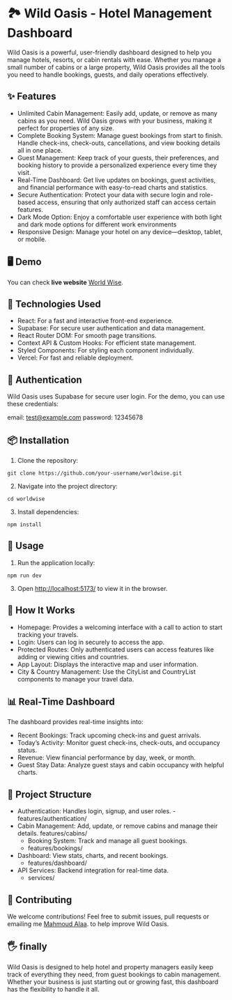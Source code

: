# 🏞️ Wild Oasis - Hotel Management Dashboard

Wild Oasis is a powerful, user-friendly dashboard designed to help you manage hotels, resorts, or cabin rentals with ease. Whether you manage a small number of cabins or a large property, Wild Oasis provides all the tools you need to handle bookings, guests, and daily operations effectively.

## ✨ Features
- Unlimited Cabin Management: Easily add, update, or remove as many cabins as you need. Wild Oasis grows with your business, making it perfect for properties of any size.
- Complete Booking System: Manage guest bookings from start to finish. Handle check-ins, check-outs, cancellations, and view booking details all in one place.
- Guest Management: Keep track of your guests, their preferences, and booking history to provide a personalized experience every time they visit.
- Real-Time Dashboard: Get live updates on bookings, guest activities, and financial performance with easy-to-read charts and statistics.
- Secure Authentication: Protect your data with secure login and role-based access, ensuring that only authorized staff can access certain features.
- Dark Mode Option: Enjoy a comfortable user experience with both light and dark mode options for different work environments
- Responsive Design: Manage your hotel on any device—desktop, tablet, or mobile.
  
## 🖥️ Demo
You can check **live website** [World Wise](https://world-wise1.vercel.app/).






## 🚀 Technologies Used
- React: For a fast and interactive front-end experience.
- Supabase: For secure user authentication and data management.
- React Router DOM: For smooth page transitions.
- Context API & Custom Hooks: For efficient state management.
- Styled Components: For styling each component individually.
- Vercel: For fast and reliable deployment.

## 🔐 Authentication
Wild Oasis uses Supabase for secure user login. For the demo, you can use these credentials:

email: test@example.com
password: 12345678

## 📦 Installation
1. Clone the repository:
```
git clone https://github.com/your-username/worldwise.git
```
2. Navigate into the project directory:
```
cd worldwise
```

3. Install dependencies:
```
npm install
```

## 🔄 Usage
1. Run the application locally:
```
npm run dev
```
3. Open [http://localhost:5173/](http://localhost:5173/) to view it in the browser.



## 📖 How It Works
- Homepage: Provides a welcoming interface with a call to action to start tracking your travels.
- Login: Users can log in securely to access the app.
- Protected Routes: Only authenticated users can access features like adding or viewing cities and countries.
- App Layout: Displays the interactive map and user information.
- City & Country Management: Use the CityList and CountryList components to manage your travel data.

## 📊 Real-Time Dashboard
The dashboard provides real-time insights into:

- Recent Bookings: Track upcoming check-ins and guest arrivals.
- Today’s Activity: Monitor guest check-ins, check-outs, and occupancy status.
- Revenue: View financial performance by day, week, or month.
- Guest Stay Data: Analyze guest stays and cabin occupancy with helpful charts.

## 📂 Project Structure
- Authentication: Handles login, signup, and user roles.
  -features/authentication/
- Cabin Management: Add, update, or remove cabins and manage their details.
features/cabins/
  - Booking System: Track and manage all guest bookings.
  - features/bookings/
- Dashboard: View stats, charts, and recent bookings.
  - features/dashboard/
- API Services: Backend integration for real-time data.
  - services/



## 🤝 Contributing
We welcome contributions! Feel free to submit issues, pull requests or emailing me [Mahmoud Alaa](mailto:mahmoud.alaa.dev1@gmail.com?subject=[GitHub]%20Wild%20Oasis). to help improve Wild Oasis.


## 🖐️ finally
Wild Oasis is designed to help hotel and property managers easily keep track of everything they need, from guest bookings to cabin management. Whether your business is just starting out or growing fast, this dashboard has the flexibility to handle it all.







